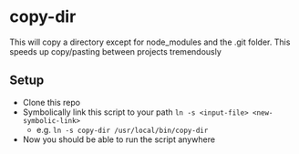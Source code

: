 # copy-dir
This will copy a directory except for node_modules and the .git folder. This speeds up copy/pasting between projects tremendously

## Setup
- Clone this repo
- Symbolically link this script to your path
`ln -s <input-file> <new-symbolic-link>`
  - e.g. `ln -s copy-dir /usr/local/bin/copy-dir`
- Now you should be able to run the script anywhere
